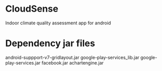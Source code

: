 CloudSense
==========

Indoor climate quality assessment app for android

Dependency jar files
======================
android-suppport-v7-gridlayout.jar
google-play-services_lib.jar
google-play-services.jar
facebook.jar
achartengine.jar


